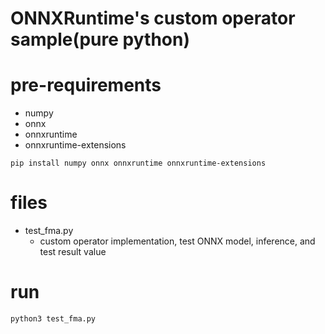 # ONNXRuntime's custom operator sample(pure python)

# pre-requirements
* numpy
* onnx
* onnxruntime
* onnxruntime-extensions

```
pip install numpy onnx onnxruntime onnxruntime-extensions
```

# files
* test_fma.py
  - custom operator implementation, test ONNX model, inference, and test result value

# run
```
python3 test_fma.py
```
